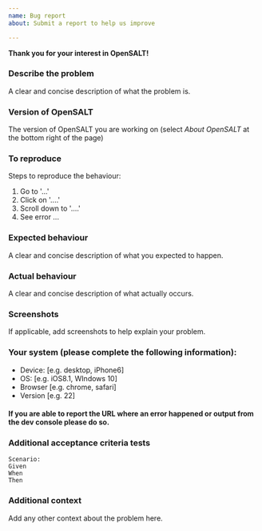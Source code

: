 ```yaml
---
name: Bug report
about: Submit a report to help us improve

---
```


**Thank you for your interest in OpenSALT!**

### Describe the problem
A clear and concise description of what the problem is.

### Version of OpenSALT
The version of OpenSALT you are working on (select _About OpenSALT_ at the bottom right of the page)

### To reproduce
Steps to reproduce the behaviour:
1. Go to '...'
2. Click on '....'
3. Scroll down to '....'
4. See error ...

### Expected behaviour
A clear and concise description of what you expected to happen.

### Actual behaviour
A clear and concise description of what actually occurs.

### Screenshots
If applicable, add screenshots to help explain your problem.

### Your system (please complete the following information):
 - Device: [e.g. desktop, iPhone6]
 - OS: [e.g. iOS8.1, WIndows 10]
 - Browser [e.g. chrome, safari]
 - Version [e.g. 22]

#### If you are able to report the URL where an error happened or output from the dev console please do so.

### Additional acceptance criteria tests
```gherkin
Scenario:  
Given 
When 
Then 
```

### Additional context
Add any other context about the problem here.
